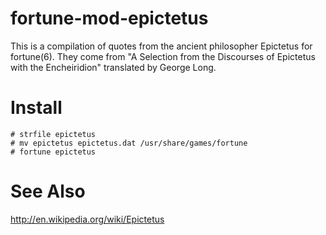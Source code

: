 fortune-mod-epictetus
=====================

This is a compilation of quotes from the ancient philosopher Epictetus
for fortune(6).  They come from "A Selection from the Discourses of
Epictetus with the Encheiridion" translated by George Long.

Install
=======

```
# strfile epictetus
# mv epictetus epictetus.dat /usr/share/games/fortune
# fortune epictetus
```

See Also
========

http://en.wikipedia.org/wiki/Epictetus
